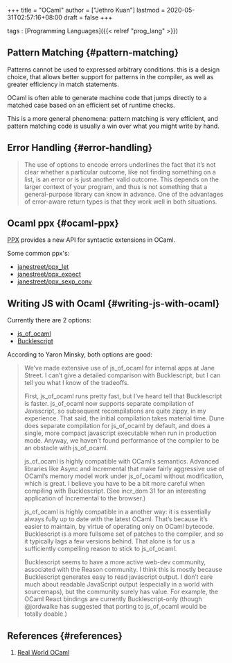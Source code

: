 +++
title = "OCaml"
author = ["Jethro Kuan"]
lastmod = 2020-05-31T02:57:16+08:00
draft = false
+++

tags
: [Programming Languages]({{< relref "prog_lang" >}})

## Pattern Matching {#pattern-matching}

Patterns cannot be used to expressed arbitrary conditions. this is a
design choice, that allows better support for patterns in the
compiler, as well as greater efficiency in match statements.

OCaml is often able to generate machine code that jumps directly to a
matched case based on an efficient set of runtime checks.

This is a more general phenomena: pattern matching is very efficient,
and pattern matching code is usually a win over what you might write
by hand.

## Error Handling {#error-handling}

> The use of options to encode errors underlines the fact that it’s not
> clear whether a particular outcome, like not finding something on a
> list, is an error or is just another valid outcome. This depends on
> the larger context of your program, and thus is not something that a
> general-purpose library can know in advance. One of the advantages of
> error-aware return types is that they work well in both situations.

## Ocaml ppx {#ocaml-ppx}

[PPX](http://ocamllabs.io/doc/ppx.html) provides a new API for syntactic extensions in OCaml.

Some common ppx's:

- [janestreet/ppx_let](https://github.com/janestreet/ppx%5Flet)
- [janestreet/ppx_expect](https://github.com/janestreet/ppx%5Fexpect)
- [janestreet/ppx_sexp_conv](https://github.com/janestreet/ppx%5Fsexp%5Fconv)

## Writing JS with Ocaml {#writing-js-with-ocaml}

Currently there are 2 options:

- [js_of_ocaml](https://github.com/ocsigen/js%5Fof%5Focaml)
- [Bucklescript](https://bucklescript.github.io/)

According to Yaron Minsky, both options are good:

> We’ve made extensive use of js_of_ocaml for internal apps at Jane Street. I can’t give a detailed comparison with Bucklescript, but I can tell you what I know of the tradeoffs.
>
> First, js_of_ocaml runs pretty fast, but I’ve heard tell that Bucklescript is faster. js_of_ocaml now supports separate compilation of Javascript, so subsequent recompilations are quite zippy, in my experience. That said, the initial compilation takes material time. Dune does separate compilation for js_of_ocaml by default, and does a single, more compact javascript executable when run in production mode. Anyway, we haven’t found performance of the compiler to be an obstacle with js_of_ocaml.
>
> js_of_ocaml is highly compatible with OCaml’s semantics. Advanced libraries like Async and Incremental that make fairly aggressive use of OCaml’s memory model work under js_of_ocaml without modification, which is great. I believe you have to be a bit more careful when compiling with Bucklescript. (See incr_dom 31 for an interesting application of Incremental to the browser.)
>
> js_of_ocaml is highly compatible in a another way: it is essentially always fully up to date with the latest OCaml. That’s because it’s easier to maintain, by virtue of operating only on OCaml bytecode. Bucklescript is a more fullsome set of patches to the compiler, and so it typically lags a few versions behind. That alone is for us a sufficiently compelling reason to stick to js_of_ocaml.
>
> Bucklescript seems to have a more active web-dev community, associated with the Reason community. I think this is mostly because Bucklescript generates easy to read javascript output. I don’t care much about readable JavaScript output (especially in a world with sourcemaps), but the community surely has value. For example, the OCaml React bindings are currently Bucklescript-only (though @jordwalke has suggested that porting to js_of_ocaml would be totally doable.)

## References {#references}

1.  [Real World OCaml](https://realworldocaml.org/)
